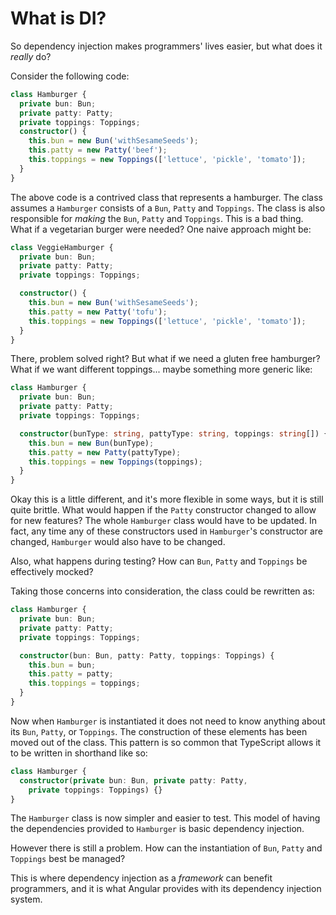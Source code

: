 # What is DI?

So dependency injection makes programmers' lives easier, but what does it _really_ do?

Consider the following code:

```typescript
class Hamburger {
  private bun: Bun;
  private patty: Patty;
  private toppings: Toppings;
  constructor() {
    this.bun = new Bun('withSesameSeeds');
    this.patty = new Patty('beef');
    this.toppings = new Toppings(['lettuce', 'pickle', 'tomato']);
  }
}
```

The above code is a contrived class that represents a hamburger. The class assumes a `Hamburger` consists of a `Bun`, `Patty` and `Toppings`. The class is also responsible for _making_ the `Bun`, `Patty` and `Toppings`. This is a bad thing. What if a vegetarian burger were needed? One naive approach might be:

```typescript
class VeggieHamburger {
  private bun: Bun;
  private patty: Patty;
  private toppings: Toppings;

  constructor() {
    this.bun = new Bun('withSesameSeeds');
    this.patty = new Patty('tofu');
    this.toppings = new Toppings(['lettuce', 'pickle', 'tomato']);
  }
}
```

There, problem solved right? But what if we need a gluten free hamburger? What if we want different toppings... maybe something more generic like:

```typescript
class Hamburger {
  private bun: Bun;
  private patty: Patty;
  private toppings: Toppings;

  constructor(bunType: string, pattyType: string, toppings: string[]) {
    this.bun = new Bun(bunType);
    this.patty = new Patty(pattyType);
    this.toppings = new Toppings(toppings);
  }
}
```

Okay this is a little different, and it's more flexible in some ways, but it is still quite brittle. What would happen if the `Patty` constructor changed to allow for new features? The whole `Hamburger` class would have to be updated. In fact, any time any of these constructors used in `Hamburger`'s constructor are changed, `Hamburger` would also have to be changed.

Also, what happens during testing? How can `Bun`, `Patty` and `Toppings` be effectively mocked?

Taking those concerns into consideration, the class could be rewritten as:

```typescript
class Hamburger {
  private bun: Bun;
  private patty: Patty;
  private toppings: Toppings;

  constructor(bun: Bun, patty: Patty, toppings: Toppings) {
    this.bun = bun;
    this.patty = patty;
    this.toppings = toppings;
  }
}
```

Now when `Hamburger` is instantiated it does not need to know anything about its `Bun`, `Patty`, or `Toppings`. The construction of these elements has been moved out of the class. This pattern is so common that TypeScript allows it to be written in shorthand like so:

```typescript
class Hamburger {
  constructor(private bun: Bun, private patty: Patty,
    private toppings: Toppings) {}
}
```

The `Hamburger` class is now simpler and easier to test. This model of having the dependencies provided to `Hamburger` is basic dependency injection.

However there is still a problem. How can the instantiation of `Bun`, `Patty` and `Toppings` best be managed?

This is where dependency injection as a _framework_ can benefit programmers, and it is what Angular provides with its dependency injection system.

